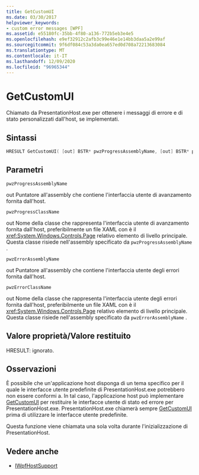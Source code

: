 ```yaml
---
title: GetCustomUI
ms.date: 03/30/2017
helpviewer_keywords:
- custom error messages [WPF]
ms.assetid: e55180fc-35bb-4f80-a136-772b5eb3e4e5
ms.openlocfilehash: e9ef32912c2afb3c99e46e1e14bb3daa5a2e99af
ms.sourcegitcommit: 9f6df084c53a3da0ea657ed0d708a72213683084
ms.translationtype: MT
ms.contentlocale: it-IT
ms.lasthandoff: 12/09/2020
ms.locfileid: "96965344"
---
```

# <a name="getcustomui"></a>GetCustomUI
Chiamato da PresentationHost.exe per ottenere i messaggi di errore e di stato personalizzati dall'host, se implementati.  
  
## <a name="syntax"></a>Sintassi  
  
```cpp  
HRESULT GetCustomUI( [out] BSTR* pwzProgressAssemblyName, [out] BSTR* pwzProgressClassName, [out] BSTR* pwzErrorAssemblyName, [out] BSTR* pwzErrorClassName );  
```  
  
## <a name="parameters"></a>Parametri  
 `pwzProgressAssemblyName`  
  
 out Puntatore all'assembly che contiene l'interfaccia utente di avanzamento fornita dall'host.  
  
 `pwzProgressClassName`  
  
 out Nome della classe che rappresenta l'interfaccia utente di avanzamento fornita dall'host, preferibilmente un file XAML con è il <xref:System.Windows.Controls.Page> relativo elemento di livello principale. Questa classe risiede nell'assembly specificato da `pwzProgressAssemblyName` .  
  
 `pwzErrorAssemblyName`  
  
 out Puntatore all'assembly che contiene l'interfaccia utente degli errori fornita dall'host.  
  
 `pwzErrorClassName`  
  
 out Nome della classe che rappresenta l'interfaccia utente degli errori fornita dall'host, preferibilmente un file XAML con è il <xref:System.Windows.Controls.Page> relativo elemento di livello principale. Questa classe risiede nell'assembly specificato da `pwzErrorAssemblyName` .  
  
## <a name="property-valuereturn-value"></a>Valore proprietà/Valore restituito  
 HRESULT: ignorato.  
  
## <a name="remarks"></a>Osservazioni  
 È possibile che un'applicazione host disponga di un tema specifico per il quale le interfacce utente predefinite di PresentationHost.exe potrebbero non essere conformi a. In tal caso, l'applicazione host può implementare [GetCustomUI](getcustomui.md) per restituire le interfacce utente di stato ed errore per PresentationHost.exe. PresentationHost.exe chiamerà sempre [GetCustomUI](getcustomui.md) prima di utilizzare le interfacce utente predefinite.  
  
 Questa funzione viene chiamata una sola volta durante l'inizializzazione di PresentationHost.  
  
## <a name="see-also"></a>Vedere anche

- [IWpfHostSupport](iwpfhostsupport.md)
